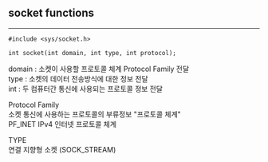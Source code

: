## socket functions

---

```
#include <sys/socket.h>

int socket(int domain, int type, int protocol);
```
domain : 소켓이 사용할 프로토콜 체계 Protocol Family 전달  
type : 소켓의 데이터 전송방식에 대한 정보 전달  
int : 두 컴퓨터간 통신에 사용되는 프로토콜 정보 전달  

Protocol Family  
소켓 통신에 사용하는 프로토콜의 부류정보 "프로토콜 체계"  
PF_INET IPv4 인터넷 프로토콜 체계  

TYPE  
연결 지향형 소켓 (SOCK_STREAM)  
